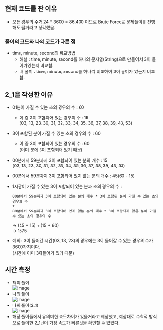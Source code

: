 ## 현재 코드를 짠 이유
- 모든 경우의 수가 24 * 3600 = 86,400 이므로 Brute Force로 문제풀이를 진행해도 될거라고 생각했음.

### 풀이의 코드와 나의 코드가 다른 점
- time, minute, second의 비교방법
    - 해설 : time, minute, second를 하나의 문자열(String)으로 만들어서 3이 들어가있는지 비교함.
    - 내 풀이 : time, minute, second를 하나씩 비교하여 3이 들어가 있는지 비교함.

## 2_1을 작성한 이유
- 01분이 가질 수 있는 초의 경우의 수 : 60
    - 이 중 3이 포함되어 있는 경우의 수 : 15  
      (03, 13, 23, 30, 31, 32, 33, 34, 35, 36, 37, 38, 39, 43, 53)
      
- 3이 포함된 분이 가질 수 있는 초의 경우의 수 : 60
    - 이 중 3이 포함되어 있는 경우의 수 : 60  
      (이미 분에 3이 포함되어 있기 때문)
      
- 00분에서 59분까지 3이 포함되어 있는 분의 개수 : 15  
  (03, 13, 23, 30, 31, 32, 33, 34, 35, 36, 37, 38, 39, 43, 53)
  
- 00분에서 59분까지 3이 포함되어 있지 않는 분의 개수 : 45(60 - 15)
- 1시간이 가질 수 있는 3이 포함되어 있는 분과 초의 경우의 수 :
    ```
    00분에서 59분까지 3이 포함되어 있는 분의 개수 * 3이 포함된 분이 가질 수 있는 초의 경우의 수
  +
  00분에서 59분까지 3이 포함되어 있지 않는 분의 개수 * 3이 포함되지 않은 분이 가질 수 있는 초의 경우의 수
    ```
  
  → (45 * 15) + (15 * 60)  
  → 1575
  
- 예외 : 3이 들어간 시간(03, 13, 23)의 경우에는 3이 들어갈 수 있는 경우의 수가 3600가지이다.  
  (시간에 이미 3이들어가 있기 때문)
  
## 시간 측정
- 책의 풀이  
![image](https://user-images.githubusercontent.com/59163429/231187293-e221e1ce-d8a2-4546-881f-023d0e6287f5.png)
- 나의 풀이  
![image](https://user-images.githubusercontent.com/59163429/231187427-d5758588-d827-4970-9dae-940508648264.png)
- 나의 풀이(2_1)  
![image](https://user-images.githubusercontent.com/59163429/231187529-62873f2d-6ce2-44f8-936c-0dcb84b94d74.png)
- 해당 풀이들에서 유의미한 속도차이가 있을거라고 예상했고, 예상대로 수학적 방식으로 풀이한 2_1번이 가장 속도가 빠른것을 확인할 수 있었다.
